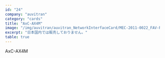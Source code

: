 ```yaml
---
id: "24"
company: "auvitran"
category: "cards"
title: "AxC-AX4M"
image: "/img/auvitran/auvitran_NetworkInterfaceCard/MEC-2011-0022_FAV-Rev2-Bouchon-AxC-AX4M.webp"
excerpt: "日本国内では販売しておりません。"
table: true
---
```

AxC-AX4M